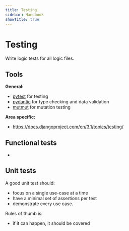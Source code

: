```yaml
---
title: Testing
sidebar: Handbook
showTitle: true
---
```


# Testing

Write logic tests for all logic files.

## Tools

**General:**

- [pytest](https://docs.pytest.org/en/7.4.x/) for testing
- [pydantic](https://docs.pydantic.dev/latest/) for type checking and data validation
- [mutmut](https://mutmut.readthedocs.io/en/latest/) for mutation testing

**Area specific:**

- https://docs.djangoproject.com/en/3.1/topics/testing/


## Functional tests
* 



## Unit tests

A good unit test should:
* focus on a single use-case at a time
* have a minimal set of assertions per test
* demonstrate every use case. 
  
Rules of thumb is: 
* if it can happen, it should be covered





